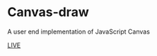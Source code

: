 # Canvas-draw
A user end implementation of JavaScript Canvas

[LIVE](https://akshat0047.github.io/Canvas-draw/)
